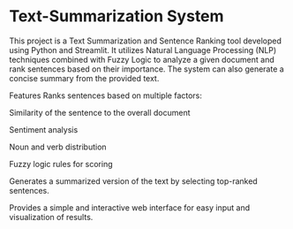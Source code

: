 # Text-Summarization System
This project is a Text Summarization and Sentence Ranking tool developed using Python and Streamlit. It utilizes Natural Language Processing (NLP) techniques combined with Fuzzy Logic to analyze a given document and rank sentences based on their importance. The system can also generate a concise summary from the provided text.

Features
Ranks sentences based on multiple factors:

Similarity of the sentence to the overall document

Sentiment analysis

Noun and verb distribution

Fuzzy logic rules for scoring

Generates a summarized version of the text by selecting top-ranked sentences.

Provides a simple and interactive web interface for easy input and visualization of results.

